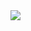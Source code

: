 <a href="https://github.com/anuraghazra/github-readme-stats">
  <img align="center" src="https://github-readme-stats.vercel.app/api/?username=xmpf&show_icons=true&theme=radical" />
</a>
